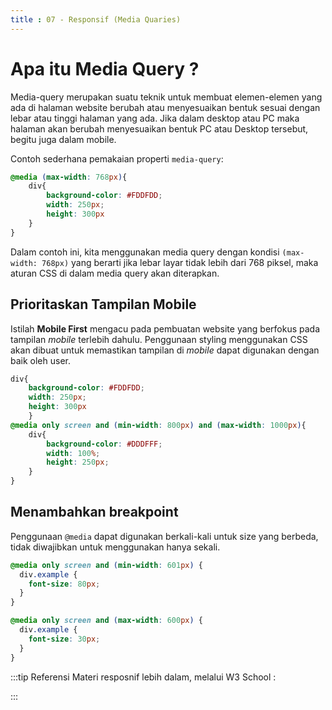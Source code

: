 ```yaml
---
title : 07 - Responsif (Media Quaries)
---
```


# Apa itu Media Query ?
Media-query merupakan suatu teknik untuk membuat elemen-elemen yang ada di halaman website berubah atau menyesuaikan bentuk sesuai dengan lebar atau tinggi halaman yang ada. 
Jika dalam desktop atau PC maka halaman akan berubah menyesuaikan bentuk PC atau Desktop tersebut, begitu juga dalam mobile.

Contoh sederhana pemakaian properti `media-query`:
```css
@media (max-width: 768px){
    div{
        background-color: #FDDFDD;
        width: 250px;
        height: 300px
    }
}
```
Dalam contoh ini, kita menggunakan media query dengan kondisi `(max-width: 768px)` yang berarti jika lebar layar tidak lebih dari 768 piksel, maka aturan CSS di dalam media query akan diterapkan.


## Prioritaskan Tampilan Mobile
Istilah **Mobile First** mengacu pada pembuatan website yang berfokus pada tampilan *mobile* terlebih dahulu. Penggunaan styling menggunakan CSS akan dibuat untuk memastikan tampilan di *mobile* dapat digunakan dengan baik oleh user.

```css
div{
    background-color: #FDDFDD;
    width: 250px;
    height: 300px
    }
@media only screen and (min-width: 800px) and (max-width: 1000px){
    div{
        background-color: #DDDFFF;
        width: 100%;
        height: 250px;
    }
}
```

## Menambahkan breakpoint
Penggunaan `@media` dapat digunakan berkali-kali untuk size yang berbeda, tidak diwajibkan untuk menggunakan hanya sekali.

```css
@media only screen and (min-width: 601px) {
  div.example {
    font-size: 80px;
  }
}

@media only screen and (max-width: 600px) {
  div.example {
    font-size: 30px;
  }
}
```

:::tip Referensi
Materi resposnif lebih dalam, melalui W3 School :

:::